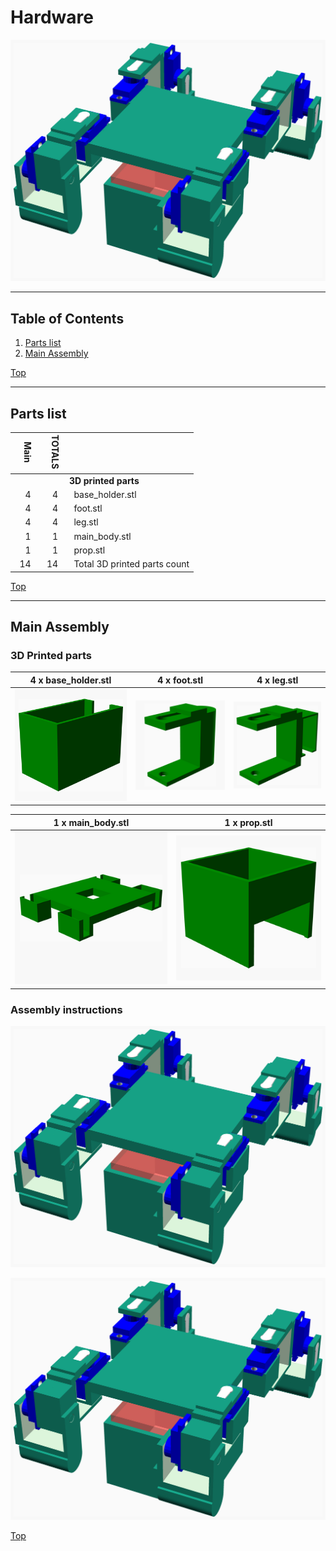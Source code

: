 <a name="TOP"></a>
# Hardware
![Main Assembly](assemblies/main_assembled.png)

<span></span>

---
## Table of Contents
1. [Parts list](#Parts_list)
1. [Main Assembly](#main_assembly)

<span></span>
[Top](#TOP)

---
<a name="Parts_list"></a>
## Parts list
| <span style="writing-mode: vertical-rl; text-orientation: mixed;">Main</span> | <span style="writing-mode: vertical-rl; text-orientation: mixed;">TOTALS</span> |  |
|---:|---:|:---|
|  | | **3D printed parts** |
| &nbsp;&nbsp;4&nbsp; |  &nbsp;&nbsp;4&nbsp; | &nbsp;&nbsp;base_holder.stl |
| &nbsp;&nbsp;4&nbsp; |  &nbsp;&nbsp;4&nbsp; | &nbsp;&nbsp;foot.stl |
| &nbsp;&nbsp;4&nbsp; |  &nbsp;&nbsp;4&nbsp; | &nbsp;&nbsp;leg.stl |
| &nbsp;&nbsp;1&nbsp; |  &nbsp;&nbsp;1&nbsp; | &nbsp;&nbsp;main_body.stl |
| &nbsp;&nbsp;1&nbsp; |  &nbsp;&nbsp;1&nbsp; | &nbsp;&nbsp;prop.stl |
| &nbsp;&nbsp;14&nbsp; | &nbsp;&nbsp;14&nbsp; | &nbsp;&nbsp;Total 3D printed parts count |

<span></span>
[Top](#TOP)

---
<a name="main_assembly"></a>
## Main Assembly
### 3D Printed parts

| 4 x base_holder.stl | 4 x foot.stl | 4 x leg.stl |
|---|---|---|
| ![base_holder.stl](stls/base_holder.png) | ![foot.stl](stls/foot.png) | ![leg.stl](stls/leg.png) 


| 1 x main_body.stl | 1 x prop.stl |
|---|---|
| ![main_body.stl](stls/main_body.png) | ![prop.stl](stls/prop.png) 



### Assembly instructions
![main_assembly](assemblies/main_assembly.png)

![main_assembled](assemblies/main_assembled.png)

<span></span>
[Top](#TOP)
